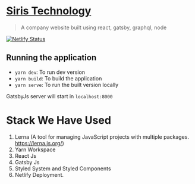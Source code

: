 # [Siris Technology](https://siristechnology.com)

> A company website built using react, gatsby, graphql, node

[![Netlify Status](https://api.netlify.com/api/v1/badges/1eea9b75-7651-4973-903d-cb5939235d41/deploy-status)](https://app.netlify.com/sites/siristechnology/deploys)

## Running the application

* `yarn dev`: To run dev version
* `yarn build`: To build the application
* `yarn serve`: To run the built version locally


GatsbyJs server will start in `localhost:8000`


# Stack We Have Used

1. Lerna (A tool for managing JavaScript projects with multiple packages. https://lerna.js.org/)
2. Yarn Workspace
3. React Js
4. Gatsby Js
5. Styled System and Styled Components
6. Netlify Deployment.
